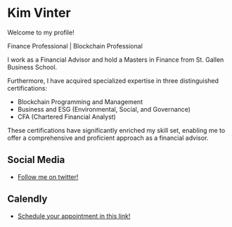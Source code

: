# Kim Vinter

Welcome to my profile!

Finance Professional | Blockchain Professional

I work as a Financial Advisor and hold a Masters in Finance from St. Gallen Business School. 

Furthermore, I have acquired specialized expertise in three distinguished certifications:
<ul>
<li>Blockchain Programming and Management</li>
<li>Business and ESG (Environmental, Social, and Governance)</li>
<li>CFA (Chartered Financial Analyst)</li>
</ul>
These certifications have significantly enriched my skill set, enabling me to offer a comprehensive and proficient approach as a financial advisor.


<div class="social-media">
    <h2>Social Media</h2>
    <ul>
      <li><a href="https://twitter.com/kimiii051">Follow me on twitter!</a></li>
    </ul>
  </div>  

<div class="Calendly">
  <h2>Calendly</h2>
  <ul>
    <li><a href="https://calendly.com/kimvinter">Schedule your appointment in this link!</a></li>
  </ul>
</div>
